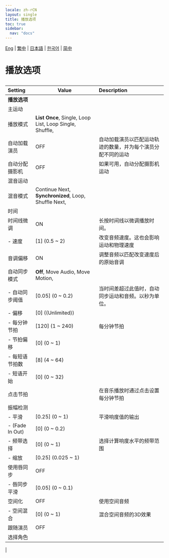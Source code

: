 ```yaml
---
locale: zh-rCN
layout: single
title: 播放选项
toc: true
sidebar:
  nav: "docs"
---
```

[Eng](/dancexr/menu/2025.4/motion/motion_loader) | [繁中](/tw/dancexr/menu/2025.4/motion/motion_loader) | [日本語](/jp/dancexr/menu/2025.4/motion/motion_loader) | [한국어](/kr/dancexr/menu/2025.4/motion/motion_loader) | [简中](/zh/dancexr/menu/2025.4/motion/motion_loader)

# 播放选项

## 

| Setting | Value | Description |
| :--- | --- | :--- |
|**播放选项** | | 
| 主运动 || 
| 播放模式 |  **List Once**,  Single,  Loop List,  Loop Single,  Shuffle,  |  |
| 自动加载演员 | OFF | 自动加载演员以匹配运动轨迹的数量，并为每个演员分配不同的运动
| 自动分配摄影机 | OFF | 如果可用，自动分配摄影机运动
| 混音运动 || 
| 混音模式 |  Continue Next,  **Synchronized**,  Loop,  Shuffle Next,  |  |
| 时间 || 
| 时间线微调 | ON | 长按时间线以微调播放时间。
|- 速度 | [1] (0.5 ~ 2) | 改变音频速度。这也会影响运动和物理速度
| 音调偏移 | ON | 调整音频以匹配改变速度后的原始音调
| 自动同步模式 |  **Off**,  Move Audio,  Move Motion,  |  |
|- 自动同步阈值 | [0.05] (0 ~ 0.2) | 当时间差超过此值时，自动同步运动和音频。以秒为单位。
|- 偏移 | [0] ((Unlimited)) | 
|- 每分钟节拍 | [120] (1 ~ 240) | 每分钟节拍
|- 节拍偏移 | [0] (0 ~ 1) | 
|- 每短语节拍数 | [8] (4 ~ 64) | 
|- 短语开始 | [0] (0 ~ 32) | 
| 点击节拍 || 在音乐播放时通过点击设置每分钟节拍
| 振幅检测 || 
|- 平滑 | [0.25] (0 ~ 1) | 平滑响度值的输出
|- (Fade In Out) | [0] (0 ~ 0.2) | 
|- 频带选择 | [0] (0 ~ 1) | 选择计算响度水平的频带范围
|- 缩放 | [0.25] (0.025 ~ 1) | 
| 使用唇同步 | OFF | 
|- 唇同步平滑 | [0.05] (0 ~ 0.1) | 
| 空间化 | OFF | 使用空间音频
|- 空间混合 | [0] (0 ~ 1) | 混合空间音频的3D效果
| 跟随演员 | OFF | 
| 选择角色 |  |  |
|
